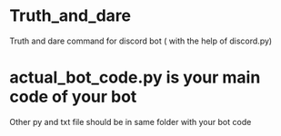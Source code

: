 # Truth_and_dare
Truth and dare command for discord bot ( with the help of discord.py)

# actual_bot_code.py is your main code of your bot 
Other py and txt file should be in same folder with your bot code
